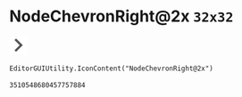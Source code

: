 # NodeChevronRight@2x `32x32`
<img src="/img/NodeChevronRight@2x.png" width=32 height=32>

``` CSharp
EditorGUIUtility.IconContent("NodeChevronRight@2x")
```
```
3510548680457757884
```
